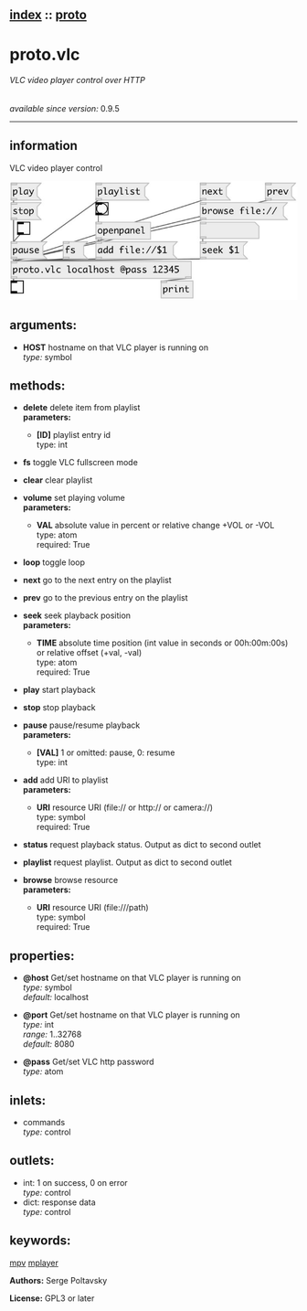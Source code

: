 [index](index.html) :: [proto](category_proto.html)
---

# proto.vlc

###### VLC video player control over HTTP

*available since version:* 0.9.5

---


## information
VLC video player control


[![example](../examples/img/proto.vlc.jpg)](../examples/pd/proto.vlc.pd)



## arguments:

* **HOST**
hostname on that VLC player is running on<br>
_type:_ symbol<br>



## methods:

* **delete**
delete item from playlist<br>
  __parameters:__
  - **[ID]** playlist entry id<br>
    type: int <br>

* **fs**
toggle VLC fullscreen mode<br>

* **clear**
clear playlist<br>

* **volume**
set playing volume<br>
  __parameters:__
  - **VAL** absolute value in percent or relative change +VOL or -VOL<br>
    type: atom <br>
    required: True <br>

* **loop**
toggle loop<br>

* **next**
go to the next entry on the playlist<br>

* **prev**
go to the previous entry on the playlist<br>

* **seek**
seek playback position<br>
  __parameters:__
  - **TIME** absolute time position (int value in seconds or 00h:00m:00s) or relative offset (+val, -val)<br>
    type: atom <br>
    required: True <br>

* **play**
start playback<br>

* **stop**
stop playback<br>

* **pause**
pause/resume playback<br>
  __parameters:__
  - **[VAL]** 1 or omitted: pause, 0: resume<br>
    type: int <br>

* **add**
add URI to playlist<br>
  __parameters:__
  - **URI** resource URI (file:// or http:// or camera://)<br>
    type: symbol <br>
    required: True <br>

* **status**
request playback status. Output as dict to second outlet<br>

* **playlist**
request playlist. Output as dict to second outlet<br>

* **browse**
browse resource<br>
  __parameters:__
  - **URI** resource URI (file:///path)<br>
    type: symbol <br>
    required: True <br>




## properties:

* **@host** 
Get/set hostname on that VLC player is running on<br>
_type:_ symbol<br>
_default:_ localhost<br>

* **@port** 
Get/set hostname on that VLC player is running on<br>
_type:_ int<br>
_range:_ 1..32768<br>
_default:_ 8080<br>

* **@pass** 
Get/set VLC http password<br>
_type:_ atom<br>



## inlets:

* commands<br>
_type:_ control



## outlets:

* int: 1 on success, 0 on error<br>
_type:_ control
* dict: response data<br>
_type:_ control



## keywords:

[mpv](keywords/mpv.html)
[mplayer](keywords/mplayer.html)






**Authors:** Serge Poltavsky




**License:** GPL3 or later





